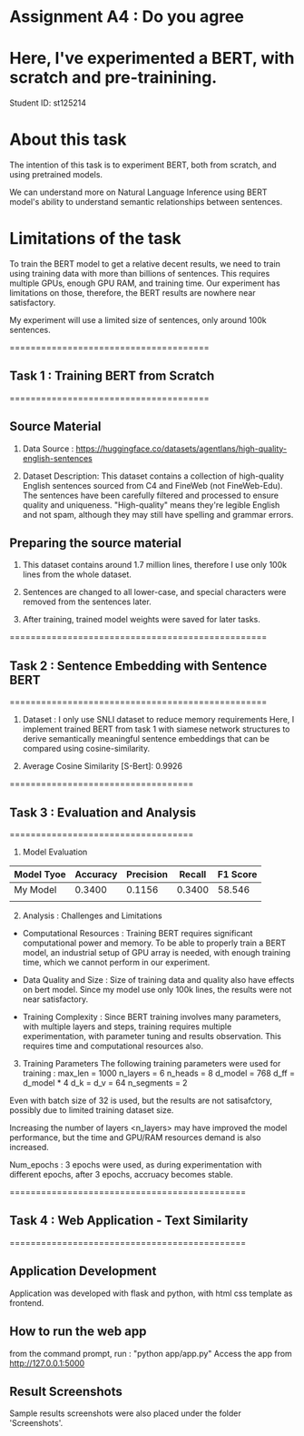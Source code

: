 # Assignment A4 : Do you agree
# Here, I've experimented a BERT, with scratch and pre-trainining.
Student ID: st125214

# About this task
The intention of this task is to experiment BERT, both from scratch, and using pretrained models.

We can understand more on Natural Language Inference using BERT model's ability to understand semantic relationships between sentences.

# Limitations of the task
To train the BERT model to get a relative decent results, we need to train using training data with more than billions of sentences.
This requires multiple GPUs, enough GPU RAM, and training time.
Our experiment has limitations on those, therefore, the BERT results are nowhere near satisfactory.

My experiment will use a limited size of sentences, only around 100k sentences.


======================================
## Task 1 : Training BERT from Scratch
======================================
## Source Material
1. Data Source : https://huggingface.co/datasets/agentlans/high-quality-english-sentences

2. Dataset Description: 
This dataset contains a collection of high-quality English sentences sourced from C4 and FineWeb (not FineWeb-Edu). The sentences have been carefully filtered and processed to ensure quality and uniqueness.
"High-quality" means they're legible English and not spam, although they may still have spelling and grammar errors.
   
## Preparing the source material
1. This dataset contains around 1.7 million lines, therefore I use only 100k lines from the whole dataset.

2. Sentences are changed to all lower-case, and special characters were removed from the sentences later.

3. After training, trained model weights were saved for later tasks.

=================================================
## Task 2 : Sentence Embedding with Sentence BERT
================================================= 
1. Dataset : I only use SNLI dataset to reduce memory requirements
Here, I implement trained BERT from task 1 with siamese network structures to derive semantically meaningful sentence embeddings that can be compared using cosine-similarity.

2. Average Cosine Similarity [S-Bert]: 0.9926
 
===================================
## Task 3 : Evaluation and Analysis
===================================

1. Model Evaluation

| Model Tyoe      | Accuracy | Precision | Recall | F1 Score |
|-----------------|----------|-----------|--------|----------|
| My Model        | 0.3400| 0.1156 | 0.3400| 58.546 | 0.1725  |
|                 |       |        |       |        |         |


2. Analysis : Challenges and Limitations
- Computational Resources : Training BERT requires significant computational power and memory. To be able to properly train a BERT model, an industrial setup of GPU array is needed, with enough training time, which we cannot perform in our experiment.

- Data Quality and Size : Size of training data and quality also have effects on bert model. Since my model use only 100k lines, the results were not near satisfactory.

- Training Complexity : Since BERT training involves many parameters, with multiple layers and steps, training requires multiple experimentation, with parameter tuning and results observation. This requires time and computational resources also.

3. Training Parameters
The following training parameters were used for training :
    max_len = 1000
    n_layers = 6
    n_heads = 8
    d_model = 768
    d_ff = d_model * 4
    d_k = d_v = 64
    n_segments = 2

Even with batch size of 32 is used, but the results are not satisafctory, possibly due to limited training dataset size.

Increasing the number of layers <n_layers> may have improved the model performance, but the time and GPU/RAM resources demand is also increased.

Num_epochs : 3 epochs were used, as during experimentation with different epochs, after 3 epochs, accruacy becomes stable.


=============================================
## Task 4 : Web Application - Text Similarity
=============================================
## Application Development
Application was developed with flask and python, with html css template as frontend.

## How to run the web app
from the command prompt, run : "python app/app.py"
Access the app from http://127.0.0.1:5000

## Result Screenshots
Sample results screenshots were also placed under the folder 'Screenshots'.
